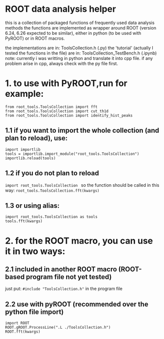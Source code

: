 # ROOT data analysis helper

this is a collection of packaged functions of frequently used data analysis methods
the functions are implemented as wrapper around ROOT (version 6.24, 6.26 expected to be similar),
either in python (to be used with PyROOT) or in ROOT macros.

the implementations are in: ToolsCollection.h (.py)
the 'tutorial' (actually I tested the functions in the file) are in: ToolsCollection_TestBench.h (.ipynb)
note: currently i was writting in python and translate it into cpp file. if any problem arise in cpp, always check with the py file first.

# 1. to use with PyROOT,run for example:
```
from root_tools.ToolsCollection import fft
from root_tools.ToolsCollection import cut_th1d
from root_tools.ToolsCollection import identify_hist_peaks
```

## 1.1 if you want to import the whole collection (and plan to reload), use:
```
import importlib
tools = importlib.import_module("root_tools.ToolsCollection")
importlib.reload(tools)
```

## 1.2 if you do not plan to reload
`import root_tools.ToolsCollection `
so the function should be called in this way:
`root_tools.ToolsCollection.fft(kwargs)`

## 1.3 or using alias: 
```
import root_tools.ToolsCollection as tools
tools.fft(kwargs)
```

# 2. for the ROOT macro, you can use it in two ways:
## 2.1 included in another ROOT macro (ROOT-based program file not yet tested)
just put: `#include "ToolsCollection.h"` in the program file

## 2.2 use with pyROOT (recommended over the python file import)
```
import ROOT
ROOT.gROOT.ProcessLine(".L ./ToolsCollection.h")
ROOT.fft(kwargs)
```
